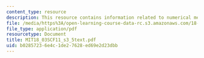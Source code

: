 ```yaml
---
content_type: resource
description: This resource contains information related to numerical methods.
file: /media/https%3A/open-learning-course-data-rc.s3.amazonaws.com/18-03sc-differential-equations-fall-2011/b02857236e4c1de27628ed69e2d23dbb_MIT18_03SCF11_s3_5text.pdf
file_type: application/pdf
resourcetype: Document
title: MIT18_03SCF11_s3_5text.pdf
uid: b0285723-6e4c-1de2-7628-ed69e2d23dbb
---
```

